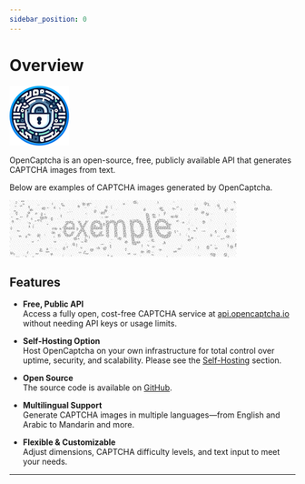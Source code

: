 ```yaml
---
sidebar_position: 0
---
```


# Overview

![banner](../static/img/logo.png)

OpenCaptcha is an open-source, free, publicly available API that generates CAPTCHA images from text.

Below are examples of CAPTCHA images generated by OpenCaptcha.

![Example of a CAPTCHA](../static/img/captcha_example_main_page.gif)

## Features

- **Free, Public API**  
  Access a fully open, cost-free CAPTCHA service at [api.opencaptcha.io](https://api.opencaptcha.io) without needing API keys or usage limits.

- **Self-Hosting Option**  
  Host OpenCaptcha on your own infrastructure for total control over uptime, security, and scalability. Please see the [Self-Hosting](self-hosting) section.

- **Open Source**  
  The source code is available on [GitHub](https://github.com/ashtonav/opencaptcha).

- **Multilingual Support**  
  Generate CAPTCHA images in multiple languages—from English and Arabic to Mandarin and more.

- **Flexible & Customizable**  
  Adjust dimensions, CAPTCHA difficulty levels, and text input to meet your needs.

---
